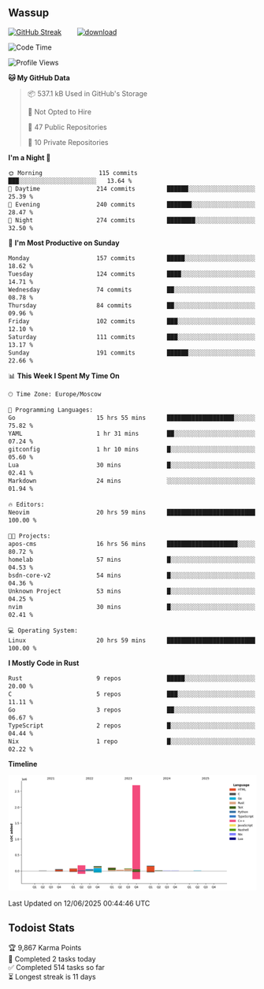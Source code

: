 ## Wassup

<!--
-->

[![GitHub Streak](http://github-readme-streak-stats.herokuapp.com?user=archeoss&theme=shades-of-purple&hide_border=true&date_format=j%20M%5B%20Y%5D)](https://git.io/streak-stats)&nbsp;&nbsp;&nbsp;&nbsp;&nbsp;&nbsp;&nbsp;&nbsp;[![download](https://user-images.githubusercontent.com/68448737/147796309-d8b65b1d-4dde-40d9-b03a-2b42aaa6cd43.jpeg)
](http://bmstu.ru/)

<!--START_SECTION:waka-->
![Code Time](http://img.shields.io/badge/Code%20Time-3%2C955%20hrs%2049%20mins-blue)

![Profile Views](http://img.shields.io/badge/Profile%20Views-0-blue)

**🐱 My GitHub Data** 

> 📦 537.1 kB Used in GitHub's Storage 
 > 
> 🚫 Not Opted to Hire
 > 
> 📜 47 Public Repositories 
 > 
> 🔑 10 Private Repositories 
 > 
**I'm a Night 🦉** 

```text
🌞 Morning                115 commits         ███░░░░░░░░░░░░░░░░░░░░░░   13.64 % 
🌆 Daytime                214 commits         ██████░░░░░░░░░░░░░░░░░░░   25.39 % 
🌃 Evening                240 commits         ███████░░░░░░░░░░░░░░░░░░   28.47 % 
🌙 Night                  274 commits         ████████░░░░░░░░░░░░░░░░░   32.50 % 
```
📅 **I'm Most Productive on Sunday** 

```text
Monday                   157 commits         █████░░░░░░░░░░░░░░░░░░░░   18.62 % 
Tuesday                  124 commits         ████░░░░░░░░░░░░░░░░░░░░░   14.71 % 
Wednesday                74 commits          ██░░░░░░░░░░░░░░░░░░░░░░░   08.78 % 
Thursday                 84 commits          ██░░░░░░░░░░░░░░░░░░░░░░░   09.96 % 
Friday                   102 commits         ███░░░░░░░░░░░░░░░░░░░░░░   12.10 % 
Saturday                 111 commits         ███░░░░░░░░░░░░░░░░░░░░░░   13.17 % 
Sunday                   191 commits         ██████░░░░░░░░░░░░░░░░░░░   22.66 % 
```


📊 **This Week I Spent My Time On** 

```text
🕑︎ Time Zone: Europe/Moscow

💬 Programming Languages: 
Go                       15 hrs 55 mins      ███████████████████░░░░░░   75.82 % 
YAML                     1 hr 31 mins        ██░░░░░░░░░░░░░░░░░░░░░░░   07.24 % 
gitconfig                1 hr 10 mins        █░░░░░░░░░░░░░░░░░░░░░░░░   05.60 % 
Lua                      30 mins             █░░░░░░░░░░░░░░░░░░░░░░░░   02.41 % 
Markdown                 24 mins             ░░░░░░░░░░░░░░░░░░░░░░░░░   01.94 % 

🔥 Editors: 
Neovim                   20 hrs 59 mins      █████████████████████████   100.00 % 

🐱‍💻 Projects: 
apos-cms                 16 hrs 56 mins      ████████████████████░░░░░   80.72 % 
homelab                  57 mins             █░░░░░░░░░░░░░░░░░░░░░░░░   04.53 % 
bsdn-core-v2             54 mins             █░░░░░░░░░░░░░░░░░░░░░░░░   04.36 % 
Unknown Project          53 mins             █░░░░░░░░░░░░░░░░░░░░░░░░   04.25 % 
nvim                     30 mins             █░░░░░░░░░░░░░░░░░░░░░░░░   02.41 % 

💻 Operating System: 
Linux                    20 hrs 59 mins      █████████████████████████   100.00 % 
```

**I Mostly Code in Rust** 

```text
Rust                     9 repos             █████░░░░░░░░░░░░░░░░░░░░   20.00 % 
C                        5 repos             ███░░░░░░░░░░░░░░░░░░░░░░   11.11 % 
Go                       3 repos             ██░░░░░░░░░░░░░░░░░░░░░░░   06.67 % 
TypeScript               2 repos             █░░░░░░░░░░░░░░░░░░░░░░░░   04.44 % 
Nix                      1 repo              █░░░░░░░░░░░░░░░░░░░░░░░░   02.22 % 
```



**Timeline**

![Lines of Code chart](https://raw.githubusercontent.com/archeoss/archeoss/master/assets/bar_graph.png)


 Last Updated on 12/06/2025 00:44:46 UTC
<!--END_SECTION:waka-->

## Todoist Stats

<!-- TODO-IST:START -->
🏆  9,867 Karma Points           
🌸  Completed 2 tasks today           
✅  Completed 514 tasks so far           
⏳  Longest streak is 11 days
<!-- TODO-IST:END -->
